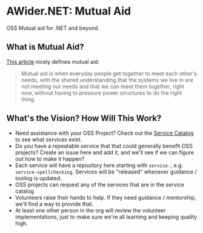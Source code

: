 # AWider.NET: Mutual Aid

OSS Mutual aid for .NET and beyond.

## What is Mutual Aid?

[This article](https://ssw.uga.edu/news/article/what-is-mutual-aid-by-joel-izlar/) nicely defines mutual aid:

> Mutual aid is when everyday people get together to meet each other's needs, with the shared understanding that the systems we live in are not meeting our needs and that we can meet them together, right now, without having to pressure power structures to do the right thing.

## What's the Vision? How Will This Work?

* Need assistance with your OSS Project? Check out the [Service Catalog](ServiceCatalog.md) to see what services exist.
* Do you have a repeatable service that that could generally benefit OSS projects? Create an issue here and add it, and we'll see if we can figure out how to make it happen?
* Each service will have a repository here starting with `service-`, e.g. `service-spellchecking`. Services will be "released" whenever guidance / tooling is updated.
* OSS projects can request any of the services that are in the service catalog
* Volunteers raise their hands to help. If they need guidance / mentorship, we'll find a way to provide that.
* At least one other person in the org will review the volunteer implementations, just to make sure we're all learning and keeping quality high.
